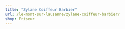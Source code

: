 ```yaml
---
title: "Zylane Coiffeur Barbier"
url: /le-mont-sur-lausanne/zylane-coiffeur-barbier/
shop: Friseur
---
```


